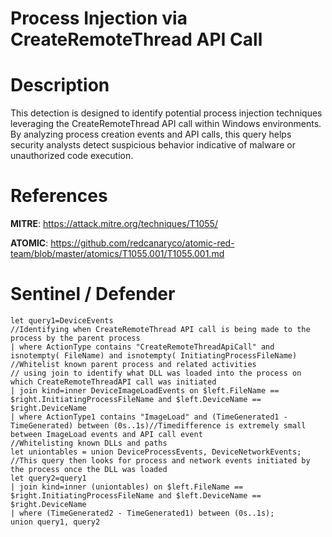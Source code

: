 # Process Injection via CreateRemoteThread API Call

# Description
This detection is designed to identify potential process injection techniques leveraging the CreateRemoteThread API call within Windows environments. By analyzing process creation events and API calls, this query helps security analysts detect suspicious behavior indicative of malware or unauthorized code execution.

# References
**MITRE**: https://attack.mitre.org/techniques/T1055/

**ATOMIC**: https://github.com/redcanaryco/atomic-red-team/blob/master/atomics/T1055.001/T1055.001.md

# Sentinel / Defender
```kql
let query1=DeviceEvents
//Identifying when CreateRemoteThread API call is being made to the process by the parent process
| where ActionType contains "CreateRemoteThreadApiCall" and isnotempty( FileName) and isnotempty( InitiatingProcessFileName)
//Whitelist known parent process and related activities
// using join to identify what DLL was loaded into the process on which CreateRemoteThreadAPI call was initiated
| join kind=inner DeviceImageLoadEvents on $left.FileName == $right.InitiatingProcessFileName and $left.DeviceName == $right.DeviceName
| where ActionType1 contains "ImageLoad" and (TimeGenerated1 - TimeGenerated) between (0s..1s)//Timedifference is extremely small between ImageLoad events and API call event
//Whitelisting known DLLs and paths
let uniontables = union DeviceProcessEvents, DeviceNetworkEvents;
//This query then looks for process and network events initiated by the process once the DLL was loaded
let query2=query1
| join kind=inner (uniontables) on $left.FileName == $right.InitiatingProcessFileName and $left.DeviceName == $right.DeviceName
| where (TimeGenerated2 - TimeGenerated1) between (0s..1s);
union query1, query2
```
